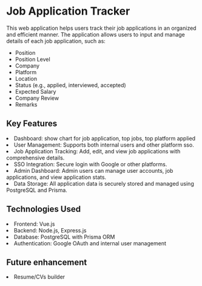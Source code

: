 <h1>Job Application Tracker</h1>

<p>This web application helps users track their job applications in an organized and efficient manner. The application allows users to input and manage details of each job application, such as:</p>

<ul>
  <li>Position</li>
  <li>Position Level</li>
  <li>Company</li>
  <li>Platform</li>
  <li>Location</li>
  <li>Status (e.g., applied, interviewed, accepted)</li>
  <li>Expected Salary</li>
  <li>Company Review</li>
  <li>Remarks</li>
</ul>

<h2>Key Features</h2>
  <li>Dashboard: show chart for job application, top jobs, top platform applied</li>
  <li>User Management: Supports both internal users and other platform sso.</li>
  <li>Job Application Tracking: Add, edit, and view job applications with comprehensive details.</li>
  <li>SSO Integration: Secure login with Google or other platforms.</li>
  <li>Admin Dashboard: Admin users can manage user accounts, job applications, and view application stats.</li>
  <li>Data Storage: All application data is securely stored and managed using PostgreSQL and Prisma.</li>

<h2>Technologies Used</h2>
  <li>Frontend: Vue.js</li>
  <li>Backend: Node.js, Express.js</li>
  <li>Database: PostgreSQL with Prisma ORM</li>
  <li>Authentication: Google OAuth and internal user management</li>

<h2>Future enhancement</h2>
  <li>Resume/CVs builder</li>














